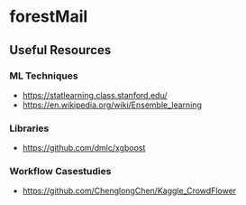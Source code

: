 # forestMail
## Useful Resources
### ML Techniques
* https://statlearning.class.stanford.edu/
* https://en.wikipedia.org/wiki/Ensemble_learning

### Libraries
* https://github.com/dmlc/xgboost

### Workflow Casestudies
* https://github.com/ChenglongChen/Kaggle_CrowdFlower
